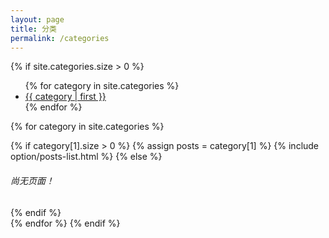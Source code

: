 ```yaml
---
layout: page
title: 分类
permalink: /categories
---
```


<div class="offset-left">
{% if site.categories.size > 0 %}
<div class="fixed-left" id="archs">
<ul class="fixed-left-list">
{% for category in site.categories %}
<li class="fixed-left-list-item"><a class="" href="#category-{{ category | first }}">{{ category | first }}</a></li>
{% endfor %}
</ul>
</div>

{% for category in site.categories %}
<div class="collapse-base collapse-item-inactive" id="category-{{ category | first }}">
	{% if category[1].size > 0 %}
	{% assign posts = category[1] %}
	{% include option/posts-list.html %}
	{% else %}
	<h6>尚无页面！</h6>
	{% endif %}
</div>
{% endfor %}
{% endif %}
</div>

